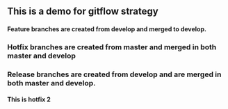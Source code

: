 ## This is a demo for gitflow strategy

#### Feature branches are created from develop and merged to develop.
### Hotfix branches are created from master and merged in both master and develop
### Release branches are created from develop and are merged in both master and develop.
#### This is hotfix 2
